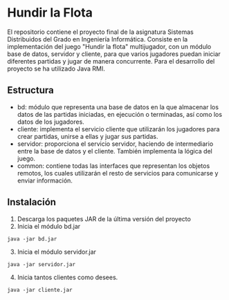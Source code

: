 # Hundir la Flota

El repositorio contiene el proyecto final de la asignatura Sistemas Distribuidos del Grado en Ingeniería Informática.
Consiste en la implementación del juego "Hundir la flota" multijugador, con un módulo base de datos, servidor y cliente, para que varios jugadores puedan iniciar diferentes partidas y jugar de manera concurrente.
Para el desarrollo del proyecto se ha utilizado Java RMI.

## Estructura
- bd: módulo que representa una base de datos en la que almacenar los datos de las partidas iniciadas, en ejecución o terminadas, así como los datos de los jugadores.
- cliente: implementa el servicio cliente que utilizarán los jugadores para crear partidas, unirse a ellas y jugar sus partidas.
- servidor: proporciona el servicio servidor, haciendo de intermediario entre la base de datos y el cliente. También implementa la lógica del juego.
- common: contiene todas las interfaces que representan los objetos remotos, los cuales utilizarán el resto de servicios para comunicarse y enviar información.

## Instalación

1. Descarga los paquetes JAR de la última versión del proyecto
2. Inicia el módulo bd.jar
  ```
  java -jar bd.jar
  ```
3. Inicia el módulo servidor.jar
  ```
  java -jar servidor.jar
  ```
4. Inicia tantos clientes como desees.
  ```
  java -jar cliente.jar
  ```









